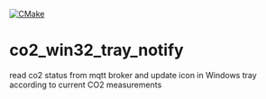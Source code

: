 [![CMake](https://github.com/igor-epam/co2_win32_tray_notify/actions/workflows/cmake.yml/badge.svg)](https://github.com/igor-epam/co2_win32_tray_notify/actions/workflows/cmake.yml)

# co2_win32_tray_notify
read co2 status from mqtt broker and update icon in Windows tray according to current CO2 measurements
